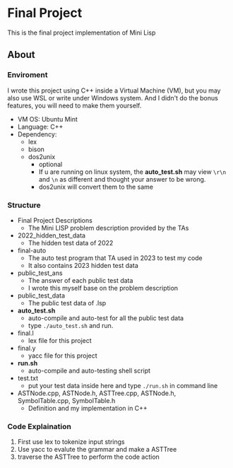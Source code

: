 # Final Project

This is the final project implementation of Mini Lisp

## About

### Enviroment

I wrote this project using C++ inside a Virtual Machine (VM), but you may also use WSL or write under Windows system. And I didn't do the bonus features, you will need to make them yourself.

- VM OS: Ubuntu Mint
- Language: C++
- Dependency:
  - lex
  - bison
  - dos2unix
    - optional
    - If u are running on linux system, the **auto_test.sh** may view `\r\n` and `\n` as different and thought your answer to be wrong.
    - dos2unix will convert them to the same

### Structure

- Final Project Descriptions
  - The Mini LISP problem description provided by the TAs
- 2022_hidden_test_data
  - The hidden test data of 2022
- final-auto
  - The auto test program that TA used in 2023 to test my code
  - It also contains 2023 hidden test data
- public_test_ans
  - The answer of each public test data
  - I wrote this myself base on the problem description
- public_test_data
  - The public test data of .lsp
- **auto_test.sh**
  - auto-compile and auto-test for all the public test data
  - type `./auto_test.sh` and run.
- final.l
  - lex file for this project
- final.y
  - yacc file for this project
- **run.sh**
  - auto-compile and auto-testing shell script
- test.txt
  - put your test data inside here and type `./run.sh` in command line
- ASTNode.cpp, ASTNode.h, ASTTree.cpp, ASTNode.h, SymbolTable.cpp, SymbolTable.h
  - Definition and my implementation in C++

### Code Explaination

1. First use lex to tokenize input strings
2. Use yacc to evalute the grammar and make a ASTTree
3. traverse the ASTTree to perform the code action
